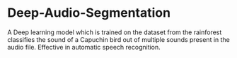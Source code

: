 # Deep-Audio-Segmentation
A Deep learning model which is trained on the dataset from the rainforest classifies the sound of a Capuchin bird out of
multiple sounds present in the audio file. Effective in automatic speech recognition.
